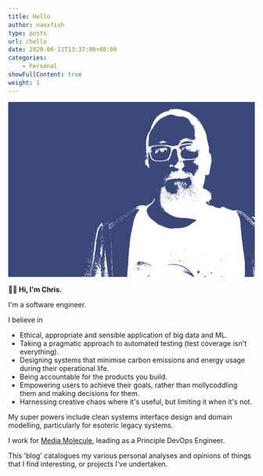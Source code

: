 ```yaml
---
title: Hello
author: naxxfish
type: posts
url: /hello
date: 2020-06-11T13:37:00+00:00
categories:
    - Personal
showFullContent: true
weight: 1
---
```


<img src="/hello/portrait.png" style="margin:auto">

**👋🏻 Hi, I'm Chris.**

I'm a software engineer.

I believe in

* Ethical, appropriate and sensible application of big data and ML.
* Taking a pragmatic approach to automated testing (test coverage isn't everything).
* Designing systems that minimise carbon emissions and energy usage during their operational life.
* Being accountable for the products you build.
* Empowering users to achieve their goals, rather than mollycoddling them and making decisions for them.
* Harnessing creative chaos where it's useful, but limiting it when it's not.

My super powers include clean systems interface design and domain modelling, particularly for esoteric legacy systems.

I work for [Media Molecule](https://www.mediamolecule.com/), leading as a Principle DevOps Engineer.

This 'blog' catalogues my various personal analyses and opinions of things that I find interesting, or projects I've undertaken.  
